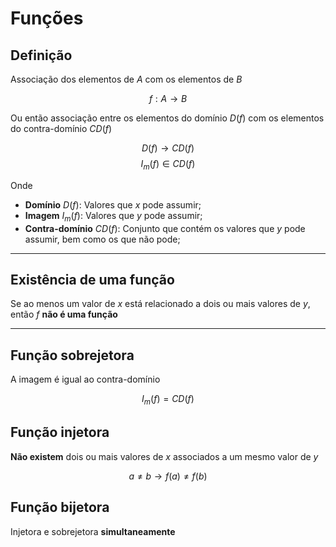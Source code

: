 # Funções

## Definição
Associação dos elementos de $A$ com os elementos de $B$

$$f : A \rightarrow B$$

Ou então associação entre os elementos do domínio $D(f)$ com os elementos do contra-domínio $CD(f)$

$$D(f) \rightarrow CD(f)$$
$$I_m(f) \in CD(f)$$

Onde

- **Domínio** $D(f)$: Valores que $x$ pode assumir;
- **Imagem** $I_m(f)$: Valores que $y$ pode assumir;
- **Contra-domínio** $CD(f)$: Conjunto que contém os valores que $y$ pode assumir, bem como os que não pode;

---

## Existência de uma função
Se ao menos um valor de $x$ está relacionado a dois ou mais valores de $y$, então $f$ **não é uma função**

---

## Função sobrejetora
A imagem é igual ao contra-domínio

$$I_m(f) = CD(f)$$

## Função injetora
**Não existem** dois ou mais valores de $x$ associados a um mesmo valor de $y$

$$a \neq b \rightarrow f(a) \neq f(b)$$

## Função bijetora
Injetora e sobrejetora **simultaneamente**